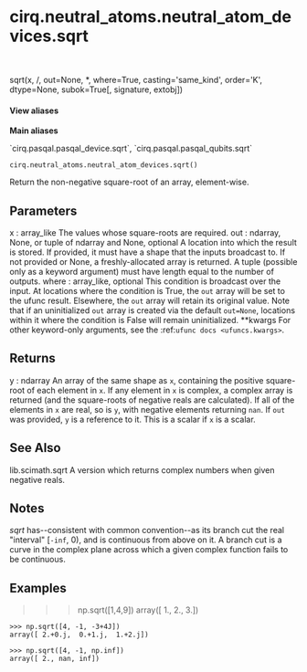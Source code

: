 <div itemscope itemtype="http://developers.google.com/ReferenceObject">
<meta itemprop="name" content="cirq.neutral_atoms.neutral_atom_devices.sqrt" />
<meta itemprop="path" content="Stable" />
</div>

# cirq.neutral_atoms.neutral_atom_devices.sqrt

<!-- Insert buttons and diff -->

<table class="tfo-notebook-buttons tfo-api" align="left">

</table>



sqrt(x, /, out=None, *, where=True, casting='same_kind', order='K', dtype=None, subok=True[, signature, extobj])

<section class="expandable">
  <h4 class="showalways">View aliases</h4>
  <p>
<b>Main aliases</b>
<p>`cirq.pasqal.pasqal_device.sqrt`, `cirq.pasqal.pasqal_qubits.sqrt`</p>
</p>
</section>

<pre class="devsite-click-to-copy prettyprint lang-py tfo-signature-link">
<code>cirq.neutral_atoms.neutral_atom_devices.sqrt()
</code></pre>



<!-- Placeholder for "Used in" -->

Return the non-negative square-root of an array, element-wise.

Parameters
----------
x : array_like
    The values whose square-roots are required.
out : ndarray, None, or tuple of ndarray and None, optional
    A location into which the result is stored. If provided, it must have
    a shape that the inputs broadcast to. If not provided or None,
    a freshly-allocated array is returned. A tuple (possible only as a
    keyword argument) must have length equal to the number of outputs.
where : array_like, optional
    This condition is broadcast over the input. At locations where the
    condition is True, the `out` array will be set to the ufunc result.
    Elsewhere, the `out` array will retain its original value.
    Note that if an uninitialized `out` array is created via the default
    ``out=None``, locations within it where the condition is False will
    remain uninitialized.
**kwargs
    For other keyword-only arguments, see the
    :ref:`ufunc docs <ufuncs.kwargs>`.

Returns
-------
y : ndarray
    An array of the same shape as `x`, containing the positive
    square-root of each element in `x`.  If any element in `x` is
    complex, a complex array is returned (and the square-roots of
    negative reals are calculated).  If all of the elements in `x`
    are real, so is `y`, with negative elements returning ``nan``.
    If `out` was provided, `y` is a reference to it.
    This is a scalar if `x` is a scalar.

See Also
--------
lib.scimath.sqrt
    A version which returns complex numbers when given negative reals.

Notes
-----
*sqrt* has--consistent with common convention--as its branch cut the
real "interval" [`-inf`, 0), and is continuous from above on it.
A branch cut is a curve in the complex plane across which a given
complex function fails to be continuous.

Examples
--------
>>> np.sqrt([1,4,9])
array([ 1.,  2.,  3.])

```
>>> np.sqrt([4, -1, -3+4J])
array([ 2.+0.j,  0.+1.j,  1.+2.j])
```

```
>>> np.sqrt([4, -1, np.inf])
array([ 2., nan, inf])
```